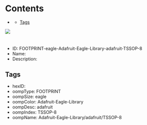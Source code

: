 



Contents
========

* [](#)
	* [Tags](#tags)
  
![][im]
# 

- ID: FOOTPRINT-eagle-Adafruit-Eagle-Library-adafruit-TSSOP-8
- Name: 
- Description: 

## Tags

- hexID: 
- oompType: FOOTPRINT
- oompSize: eagle
- oompColor: Adafruit-Eagle-Library
- oompDesc: adafruit
- oompIndex: TSSOP-8
- oompName: Adafruit-Eagle-Library/adafruit/TSSOP-8



[im]: image.png
